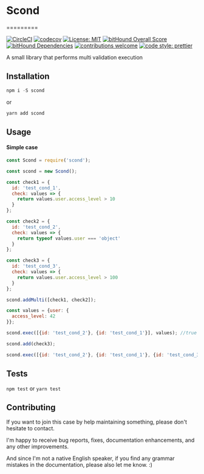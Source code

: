 # Scond
=========


[![CircleCI](https://img.shields.io/circleci/project/github/RedSparr0w/node-csgo-parser.svg)](https://circleci.com/gh/dronbas/scond)
[![codecov](https://codecov.io/gh/dronbas/scond/branch/master/graph/badge.svg)](https://codecov.io/gh/dronbas/scond)
[![License: MIT](https://img.shields.io/badge/License-MIT-green.svg)](https://opensource.org/licenses/MIT)
[![bitHound Overall Score](https://www.bithound.io/github/dronbas/scond/badges/score.svg)](https://www.bithound.io/github/dronbas/scond)
[![bitHound Dependencies](https://www.bithound.io/github/dronbas/scond/badges/dependencies.svg)](https://www.bithound.io/github/dronbas/scond/master/dependencies/npm)
[![contributions welcome](https://img.shields.io/badge/contributions-welcome-brightgreen.svg?style=flat)](https://github.com/dronbas/scond/issues)
[![code style: prettier](https://img.shields.io/badge/code_style-prettier-ff69b4.svg)](https://github.com/prettier/prettier)

A small library that performs multi validation execution

## Installation
```javascript
npm i -S scond
```
or
```javascript
yarn add scond
```
## Usage
#### Simple case
```javascript
const Scond = require('scond');

const scond = new Scond();

const check1 = {
  id: 'test_cond_1',
  check: values => {
    return values.user.access_level > 10
  }
};

const check2 = {
  id: 'test_cond_2',
  check: values => {
    return typeof values.user === 'object'
  }
};

const check3 = {
  id: 'test_cond_3',
  check: values => {
    return values.user.access_level > 100
  }
};

scond.addMulti([check1, check2]);

const values = {user: {
  access_level: 42
}};

scond.exec([{id: 'test_cond_2'}, {id: 'test_cond_1'}], values); //true

scond.add(check3);

scond.exec([{id: 'test_cond_2'}, {id: 'test_cond_1'}, {id: 'test_cond_3'}], values); //false

```


## Tests

  `npm test`
  or
  `yarn test`

## Contributing

If you want to join this case by help maintaining something, please don't hesitate to contact.

I'm happy to receive bug reports, fixes, documentation enhancements, and any other improvements.

And since I'm not a native English speaker, if you find any grammar mistakes in the documentation, please also let me know. :)